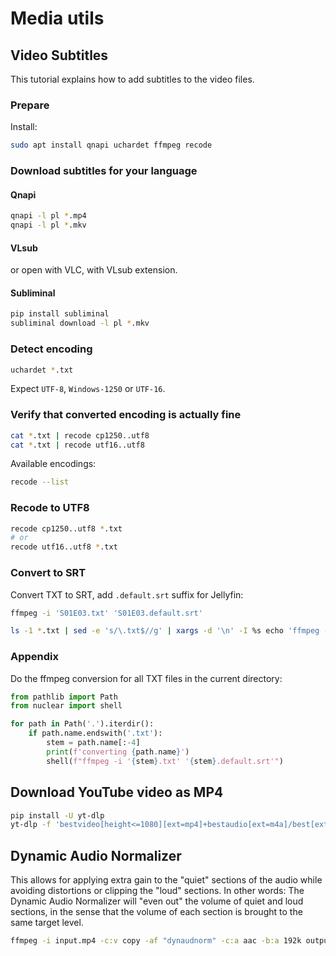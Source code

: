 # Media utils
## Video Subtitles
This tutorial explains how to add subtitles to the video files.

### Prepare
Install:
```sh
sudo apt install qnapi uchardet ffmpeg recode
```

### Download subtitles for your language

#### Qnapi
```sh
qnapi -l pl *.mp4
qnapi -l pl *.mkv
```

#### VLsub
or open with VLC, with VLsub extension.

#### Subliminal
```sh
pip install subliminal
subliminal download -l pl *.mkv
```

### Detect encoding
```sh
uchardet *.txt
```
Expect `UTF-8`, `Windows-1250` or `UTF-16`.

### Verify that converted encoding is actually fine 
```sh
cat *.txt | recode cp1250..utf8
cat *.txt | recode utf16..utf8
```

Available encodings:
```sh
recode --list
```

### Recode to UTF8
```sh
recode cp1250..utf8 *.txt
# or
recode utf16..utf8 *.txt
```

### Convert to SRT
Convert TXT to SRT, add `.default.srt` suffix for Jellyfin:
```sh
ffmpeg -i 'S01E03.txt' 'S01E03.default.srt'
```
```sh
ls -1 *.txt | sed -e 's/\.txt$//g' | xargs -d '\n' -I %s echo 'ffmpeg -i "%s.txt" "%s.default.srt"'
```

### Appendix
Do the ffmpeg conversion for all TXT files in the current directory:
```python
from pathlib import Path
from nuclear import shell

for path in Path('.').iterdir():
    if path.name.endswith('.txt'):
        stem = path.name[:-4]
        print(f'converting {path.name}')
        shell(f"ffmpeg -i '{stem}.txt' '{stem}.default.srt'")
```

## Download YouTube video as MP4
```sh
pip install -U yt-dlp
yt-dlp -f 'bestvideo[height<=1080][ext=mp4]+bestaudio[ext=m4a]/best[ext=mp4]/best' URL
```

## Dynamic Audio Normalizer
This allows for applying extra gain to the "quiet" sections of the audio while avoiding distortions or clipping the "loud" sections.
In other words: The Dynamic Audio Normalizer will "even out" the volume of quiet and loud sections, in the sense that the volume of each section is brought to the same target level.
```sh
ffmpeg -i input.mp4 -c:v copy -af "dynaudnorm" -c:a aac -b:a 192k output.mp4
```
